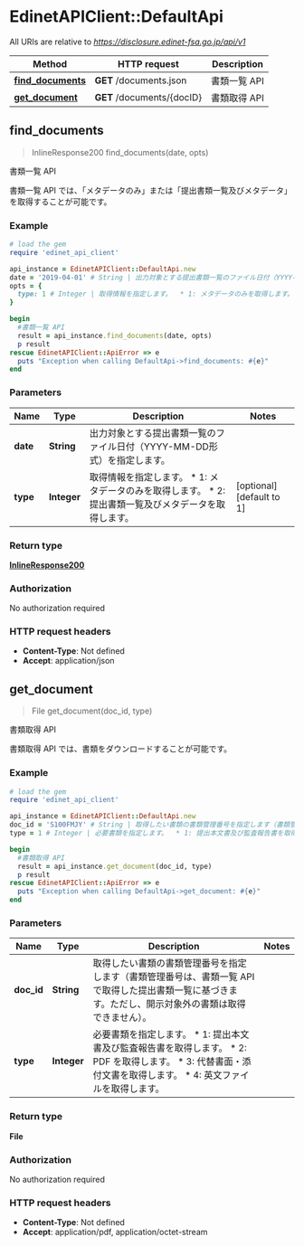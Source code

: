 # EdinetAPIClient::DefaultApi

All URIs are relative to *https://disclosure.edinet-fsa.go.jp/api/v1*

Method | HTTP request | Description
------------- | ------------- | -------------
[**find_documents**](DefaultApi.md#find_documents) | **GET** /documents.json | 書類一覧 API
[**get_document**](DefaultApi.md#get_document) | **GET** /documents/{docID} | 書類取得 API



## find_documents

> InlineResponse200 find_documents(date, opts)

書類一覧 API

書類一覧 API では、「メタデータのみ」または「提出書類一覧及びメタデータ」を取得することが可能です。

### Example

```ruby
# load the gem
require 'edinet_api_client'

api_instance = EdinetAPIClient::DefaultApi.new
date = '2019-04-01' # String | 出力対象とする提出書類一覧のファイル日付（YYYY-MM-DD形式）を指定します。
opts = {
  type: 1 # Integer | 取得情報を指定します。  * 1: メタデータのみを取得します。  * 2: 提出書類一覧及びメタデータを取得します。 
}

begin
  #書類一覧 API
  result = api_instance.find_documents(date, opts)
  p result
rescue EdinetAPIClient::ApiError => e
  puts "Exception when calling DefaultApi->find_documents: #{e}"
end
```

### Parameters


Name | Type | Description  | Notes
------------- | ------------- | ------------- | -------------
 **date** | **String**| 出力対象とする提出書類一覧のファイル日付（YYYY-MM-DD形式）を指定します。 | 
 **type** | **Integer**| 取得情報を指定します。  * 1: メタデータのみを取得します。  * 2: 提出書類一覧及びメタデータを取得します。  | [optional] [default to 1]

### Return type

[**InlineResponse200**](InlineResponse200.md)

### Authorization

No authorization required

### HTTP request headers

- **Content-Type**: Not defined
- **Accept**: application/json


## get_document

> File get_document(doc_id, type)

書類取得 API

書類取得 API では、書類をダウンロードすることが可能です。

### Example

```ruby
# load the gem
require 'edinet_api_client'

api_instance = EdinetAPIClient::DefaultApi.new
doc_id = 'S100FMJY' # String | 取得したい書類の書類管理番号を指定します（書類管理番号は、書類一覧 API で取得した提出書類一覧に基づきます。ただし、開示対象外の書類は取得できません）。
type = 1 # Integer | 必要書類を指定します。  * 1: 提出本文書及び監査報告書を取得します。  * 2: PDF を取得します。  * 3: 代替書面・添付文書を取得します。  * 4: 英文ファイルを取得します。 

begin
  #書類取得 API
  result = api_instance.get_document(doc_id, type)
  p result
rescue EdinetAPIClient::ApiError => e
  puts "Exception when calling DefaultApi->get_document: #{e}"
end
```

### Parameters


Name | Type | Description  | Notes
------------- | ------------- | ------------- | -------------
 **doc_id** | **String**| 取得したい書類の書類管理番号を指定します（書類管理番号は、書類一覧 API で取得した提出書類一覧に基づきます。ただし、開示対象外の書類は取得できません）。 | 
 **type** | **Integer**| 必要書類を指定します。  * 1: 提出本文書及び監査報告書を取得します。  * 2: PDF を取得します。  * 3: 代替書面・添付文書を取得します。  * 4: 英文ファイルを取得します。  | 

### Return type

**File**

### Authorization

No authorization required

### HTTP request headers

- **Content-Type**: Not defined
- **Accept**: application/pdf, application/octet-stream

